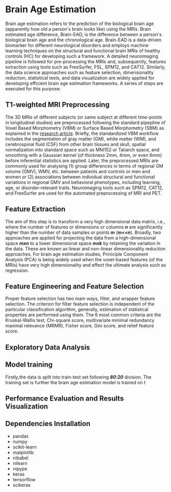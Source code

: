 # Brain Age Estimation
Brain age estimation refers to the prediction of the biological brain age (apparently how old a person's brain looks like) using the MRIs. Brain estimated age difference, Brain-EAD, is the difference between a person's biological brain age and the chronological age. Brain-EAD is a data-driven biomarker for different neurological disorders and employs machine learning techniques on the structural and functional brain MRIs of healthy controls (HC) for developing such a framework. A detailed neuroimaging pipeline is followed for pre-processing the MRIs and, subsequently, features extraction using tools such as FreeSurfer, FSL, SPM12, and CAT12. Similarly, the data science approaches such as feature selection, dimensionality reduction, statistical tests, and data visualization are widely applied for developing efficient brain age estimation frameworks.
A series of steps are executed for this purpose:
## T1-weighted MRI Preprocessing 
The 3D MRIs of different subjects (or same subject at different time-points in longitudinal studies) are preprocessed following the standard pipepline of Voxel Based Morphometry (VBM) or Surface Based Morphometry (SBM) as explained in the [research article](https://doi.org/10.1038/s42003-022-03880-1). Briefly, the standardized VBM workflow includes the segmentation of gray matter (GM), white matter (WM), and cerebrospinal fluid (CSF) from other brain tissues and skull, spatial normalization into standard space such as MNI152 or Taliarch space, and smoothing with a Gaussian kernel (of thickness 2mm, 4mm, or even 6mm) before inferential statistics are applied. Later, the preprocessed MRIs are commonly used for analysing (1) group differences in terms of regional GM volume (GMV), WMV, etc. between patients and controls or men and women or (2) associations between individual structural and functional variations in regional GMV and behavioral phenotypes, including learning, age, or disorder-relevant traits. Neuroimaging tools such as SPM12, CAT12, and FreeSurfer are used for the automated preprocessing of MRI and PET. 
## Feature Extraction
The aim of this step is to transform a very high dimensional data matrix, i.e., where the number of features or dimensions or columns ***n*** are significantly higher than the number of data samples or points ***m*** (***m<<n***). Broadly, two approaches are applied for projecting the data from a high-dimensional space ***mxn*** to a lower dimensional space ***mxk*** by retaining the variation in the data. These are known as linear and non-linear dimensionality reduction approaches. For brain age estimation studies, Priniciple Component Analysis (PCA) is being widely used when the voxel-based features (of the MRIs) have very high dimensionality and effect the ultimate analysis such as regression.
## Feature Engineering and Feature Selection
Proper feature selection has two main ways, filter, and wrapper feature selection. The criterion for filter feature selection is independent of the particular classification algorithm, generally, estimation of statistical properties are performed using them. The 6 most common criteria are the Kruskal-Wallis test, Chi-square score, multivariate minimal redundancy maximal relevance (MRMR), Fisher score, Gini score, and relief feature score.
## Exploratory Data Analysis

## Model training
Firstly,the data is split into train-test set following ***80:20*** division. The training set is further the brain age estimation model is trained on t 

## Performance Evaluation and Results Visualization

## Dependencies Installation
- pandas
- numpy
- scikit-learn
- matplotlib
- nibabel
- nilearn
- nipype
- keras
- tensorflow
- scikeras

